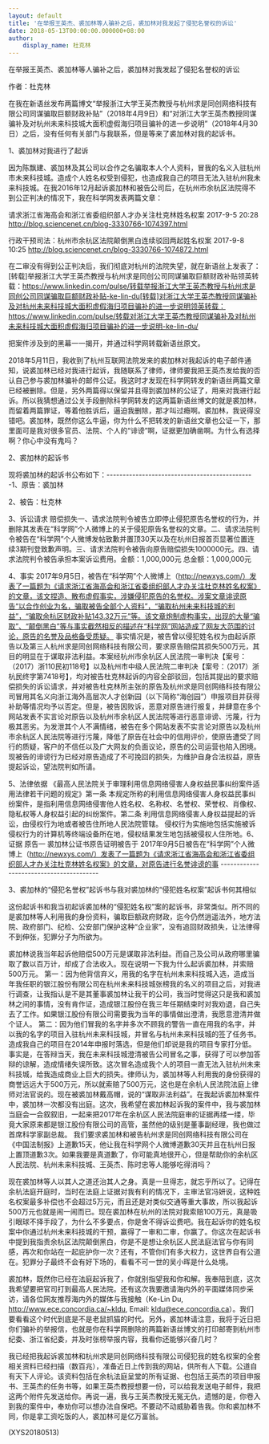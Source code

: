 ```yaml
---
layout: default
title: '在举报王英杰、裘加林等人骗补之后，裘加林对我发起了侵犯名誉权的诉讼'
date: 2018-05-13T00:00:00.000000+08:00
author:
    display_name: 杜克林
---
```


在举报王英杰、裘加林等人骗补之后，裘加林对我发起了侵犯名誉权的诉讼

作者：杜克林

在我在新语丝发布两篇博文“举报浙江大学王英杰教授与杭州求是同创网络科技有限公司同谋骗取巨额财政补贴”（2018年4月9日）和“对浙江大学王英杰教授同谋骗补及对杭州未来科技城大面积虚假海归项目骗补的进一步说明”（2018年4月30日）之后，没有任何有关部门与我联系，但是等来了裘加林对我的起诉书。

1、裘加林对我进行了起诉

因为陈飘建、裘加林及其公司以合作之名骗取本人个人资料，冒我的名义入驻杭州市未来科技城。造成个人姓名权受到侵犯，也造成我自己的项目无法入驻杭州我未来科技城。在我2016年12月起诉裘加林和被告公司后，在杭州市余杭区法院得不到公正判决的情况下，我在科学网发表两篇文章：

请求浙江省海高会和浙江省委组织部人才办关注杜克林姓名权案 2017-9-5 20:28 http://blog.sciencenet.cn/blog-3330766-1074397.html

行政干预司法：杭州市余杭区法院颠倒黑白连续驳回两起姓名权案 2017-9-8 10:25 http://blog.sciencenet.cn/blog-3330766-1074872.html

在二审没有得到公正判决后，我们彻底对杭州的法院失望，就在新语丝上发表了：[转载]举报浙江大学王英杰教授与杭州求是同创公司同谋骗取巨额财政补贴领英转载：https://www.linkedin.com/pulse/转载举报浙江大学王英杰教授与杭州求是同创公司同谋骗取巨额财政补贴-ke-lin-du[转载]对浙江大学王英杰教授同谋骗补及对杭州未来科技城大面积虚假海归项目骗补的进一步说明领英转载：https://www.linkedin.com/pulse/转载对浙江大学王英杰教授同谋骗补及对杭州未来科技城大面积虚假海归项目骗补的进一步说明-ke-lin-du/

把案件涉及到的黑幕一一揭开，并通过科学网转载新语丝原文。

2018年5月11日，我收到了杭州互联网法院发来的裘加林对我起诉的电子邮件通知，说裘加林已经对我进行起诉，我随联系了律师，律师要我把王英杰发给我的否认自己参与裘加林骗补的邮件公证。我这时才发现在科学网转发的新语丝两篇文章已经被删除。但是，另外两篇得以保留并且得到裘加林的公证了，用来对我进行起诉。所以我猜想通过公关手段删除科学网转发的这两篇新语丝博文的就是裘加林，而留着两篇罪证，等着他胜诉后，逼迫我删除，那才叫过瘾啊。裘加林，我说得没错吧。裘加林，既然你这么牛逼，你为什么不把转发的新语丝文章也公证一下，那里面可是我对很多官员、法院、个人的“诽谤”啊，证据更加确凿啊。为什么有选择啊？你心中没有鬼吗？

2、裘加林的起诉书

现将裘加林的起诉书公布如下：----------------------------------------------1、原告：裘加林

2、被告：杜克林

3、诉讼请求    赔偿损失一、请求法院判令被告立即停止侵犯原告名誉权的行为，并删除其发表在“科学网”个人微博上的关于侵犯原告名誉权的文章。二、请求法院判令被告在“科学网”个人微博发帖致歉并置顶30天以及在杭州日报首页显著位置连续3期刊登致歉声明。三、请求法院判令被告向原告赔偿损失1000000元。四、请求法院判令被告承担本案诉讼费用。金额：1,000,000元 总金额：1,000,000元

4、事实    2017年9月5日，被告在“科学网”个人微博上（http://newxys.com/）发表了一篇题为《请求浙江省海高会和浙江省委组织部人才办关注杜克林姓名权案》的文章，该文捏造、散布虚假事实，涉嫌侵犯原告的名誉权。涉案文章诽谤原告“以合作创业为名，骗取被告全部个人资料”，“骗取杭州未来科技城的利益”，“骗取余杭区财政补贴143.32万元”等。该文章炮制虚构事实，出现的大量“骗取”、“颠倒黑白”等与事实截然相反的描述在“科学网”网站造成了网友大范围的讨论，原告的名誉及品格备受质疑。    事实情况是，被告曾以侵犯姓名权为由起诉原告以及第三人杭州求是同创网络科技有限公司，要求原告赔偿其损失500万元，其目的明显在于谋取非法利益。本案经杭州市余杭区人民法院一审判决【案号：（2017）浙110民初118号】以及杭州市中级人民法院二审判决【案号：（2017）浙杭民终字第7418号】，均对被告杜克林起诉的内容全部驳回，包括其提出的要求赔偿损失的诉讼请求，并对被告杜克林所主张的原告及杭州求是同创网络科技有限公司冒用其名义向浙江海外高层次人才创新园（以下简称“海创园”）申报项目并获得补助等情况均予以否定。但是，被告因败诉，恶意对原告进行报复，并肆意在多个网站发表不实言论对原告以及杭州市余杭区人民法院等进行恶意诽谤、污蔑，行为极其恶劣。为发泄其个人不满情绪，被告在多个网站发表不实言论对原告以及杭州市余杭区人民法院等进行污蔑，降低了原告在社会中的信用评价，使原告遭受了同行的质疑，客户的不信任以及广大网友的负面议论，原告的公司运营也陷入困境。    现被告的诽谤行为已经对原告造成了不可挽回的损失，为维护自身合法权益，原告提起诉讼，望法院判如所请。

5、法律依据    《最高人民法院关于审理利用信息网络侵害人身权益民事纠纷案件适用法律若干问题的规定》第一条    本规定所称的利用信息网络侵害人身权益民事纠纷案件，是指利用信息网络侵害他人姓名权、名称权、名誉权、荣誉权、肖像权、隐私权等人身权益引起的纠纷案件。第二条    利用信息网络侵害人身权益提起的诉讼，由侵权行为地或者被告住所地人民法院管辖。    侵权行为实施地包括实施被诉侵权行为的计算机等终端设备所在地，侵权结果发生地包括被侵权人住所地。6、证据   原告一 裘加林公证书原告证明被告于 2017年9月5日被告在“科学网”个人微博上（http://newxys.com/）发表了一篇题为《请求浙江省海高会和浙江省委组织部人才办关注杜克林姓名权案》的文章，对原告进行名誉诽谤的事 ----------------------------------------

3、裘加林的“侵犯名誉权”起诉书与我对裘加林的“侵犯姓名权案”起诉书何其相似

这份起诉书和我当初起诉裘加林的“侵犯姓名权”案的起诉书，非常类似。所不同的是裘加林等人利用我的身份资料，骗取巨额政府财政，迄今仍然逍遥法外，地方法院、政府部门、纪检、公安部门保护这种“企业家”，没有追回财政损失，让法律得不到伸张，犯罪分子为所欲为。

裘加林说我当年起诉他赔偿500万元是谋取非法利益。而自己及公司从政府哪里骗取了数以百万计，却成了合法收入。现在说明一下我为什么起诉裘加林，并索赔500万元。    第一：因为他背信弃义，用我的名字在杭州未来科技城入选，造成当年我任职的银江股份有限公司在杭州未来科技城张榜我的名义的项目之后，对我进行调查，让我指认是不是其董事裘加林让我干的公司，我当时觉得这只是我和裘加林之间的事情，没有肯作证，造成银江股份在我三年任期结束时对我劝退，自己失去了工作。如果银江股份有限公司需要我为当年的事情做出澄清，我愿意澄清并做个证人。    第二：因为他们冒我的名字并多次不顾我的警告一直在用我的名字，并以我的名字的项目入驻杭州未来科技城，并冒名与杭州未来科技城的签了任务书。造成我自己的项目在2014年申报时落选，但是他们却说是我的项目专家打分低。事实是，在答辩当天，我在未来科技城澄清被告公司冒名之事，获得了可以参加答辩的谅解，造成情绪失误所致。这次冒名造成我个人的项目一直无法入驻杭州未来科技城，给我造成商业上巨大的损失。律师认为，裘加林等人利用我的身份获得的商誉远远大于500万元，所以就索赔了500万元，这也是在余杭人民法院法庭上律师对法官说的。现在被裘加林戴高帽，说的“谋取非法利益”。在我起诉裘加林案件中，裘加林一次都没有出庭。这次，我希望在裘加林起诉我的案件中，我与裘加林当庭会一会叙叙旧，一起来把2017年在余杭区人民法院庭审的证据再缕一缕，毕竟大家原来都是银江股份有限公司的高管，虽然他的级别是董事副经理，我也做过首席科学家副总裁。    我们要求裘加林和被告杭州求是同创网络科技有限公司在《中国法制报》上道歉15天，他让我在科学网个人微博道歉30天并且在杭州日报上置顶道歉3次。如果我要是真道歉了，你可能真地很开心，但是帮助你的余杭区人民法院、杭州未来科技城、王英杰、陈时忠等人能够吃得消吗？

现在裘加林等人以其人之道还治其人之身。真是一旦得志，就忘乎所以了。记得在余杭法庭开庭时，当时在法庭上证据对我有利的情况下，主审法官冯妍说，这种姓名权案最多补偿也不会超过5万元，而且还是对类似交通等重大事故，所以我起诉500万元也就是闹一闹而已。现在裘加林在杭州的法院对我索赔100万元，真是吸引眼球不择手段了，为什么不多要点，你是舍不得诉讼费吧。我在起诉你的姓名权案中你通过杭州未来科技城的干预，赢得了一审和二审，你赢了。你这次在起诉书中提到我指责余杭区法院颠倒黑白，你是不是想让余杭区人民法庭法官与你有同感，再次和你站在一起庇护你一次？还有，不管你们有多大权力，这世界自有公道在。犯罪分子最终不会有好下场的，看看不可一世的吴小晖是什么处境。

裘加林，既然你已经在法庭起诉我了，你就别指望我和你和解。我奉陪到底，这次我希望要把官司打到最高人民法院。还有这次我要邀请海内外的平面媒体同步采访，请各位网友推荐海内外的媒体与我接触（Ke-Lin Du, http://www.ece.concordia.ca/~kldu, Email: kldu@ece.concordia.ca）。我们要看看这个时代到底是不是老鼠抓猫的时代。另外，裘加林请注意，我将于近日把你们骗补的举报信，也就是你在科学网删除的两篇新语丝博文的打印邮寄到杭州市纪委、浙江省纪委，并及时张榜举报内容，我看你还能够兴奋几时？

我已经把我起诉裘加林和杭州求是同创网络科技有限公司侵犯我的姓名权案的全套相关资料已经扫描（数百兆），准备近日上传到我的网站，供所有人下载。公道自有天下人评论。该资料包括在余杭法庭呈堂的所有证据、也包括王英杰的项目申报书、王英杰的任务书等，如果王英杰教授想要一份，可以给我发送电子邮件，我把这两个附件先发送给你。再说一遍，我与王英杰教授无冤无仇，遗憾的是，你卷入到我的案件中，奉劝你可以想办法自保吧。不要动不动威胁着告我。你和裘加林不同，你是拿工资吃饭的人，裘加林可是亿万富翁。

(XYS20180513)

